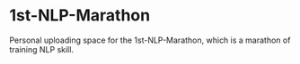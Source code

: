 # 1st-NLP-Marathon
Personal uploading space for the 1st-NLP-Marathon, which is a marathon of training NLP skill.
